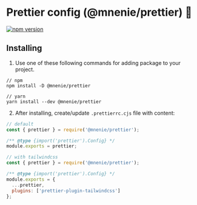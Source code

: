 # Prettier config (@mnenie/prettier) 🔧

[![npm version](https://badge.fury.io/js/@mnenie%2Fprettier.svg)](https://www.npmjs.com/package/@mnenie/prettier)


## Installing

1. Use one of these following commands for adding package to your project.

```
// npm
npm install -D @mnenie/prettier 

// yarn
yarn install --dev @mnenie/prettier
```

2. After installing, create/update `.prettierrc.cjs` file with content:
```js
// default 
const { prettier } = require('@mnenie/prettier');

/** @type {import('prettier').Config} */
module.exports = prettier;
```
```js
// with tailwindcss
const { prettier } = require('@mnenie/prettier');

/** @type {import('prettier').Config} */
module.exports = {
  ...prettier,
  plugins: ['prettier-plugin-tailwindcss']
};
```
